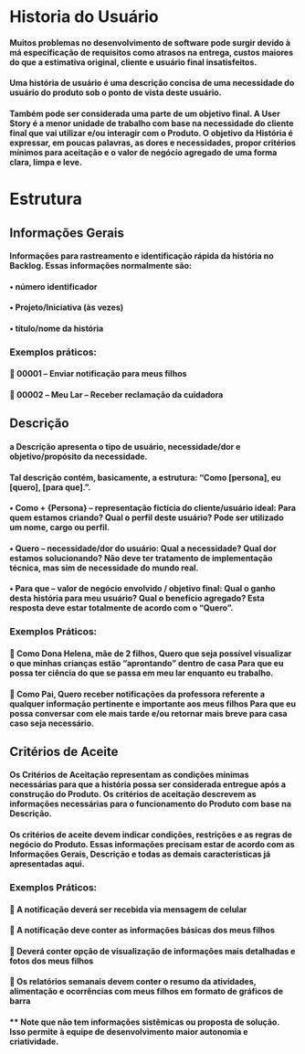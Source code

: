 # Historia do Usuário

#### Muitos problemas no desenvolvimento de software pode surgir devido à má especificação de requisitos como atrasos na entrega, custos maiores do que a estimativa original, cliente e usuário final insatisfeitos.
#### Uma história de usuário é uma descrição concisa de uma necessidade do usuário do produto sob o ponto de vista deste usuário.
#### Também pode ser considerada uma parte de um objetivo final. A User Story é a menor unidade de trabalho com base na necessidade do cliente final que vai utilizar e/ou interagir com o Produto. O objetivo da História é expressar, em poucas palavras, as dores e necessidades, propor critérios mínimos para aceitação e o valor de negócio agregado de uma forma clara, limpa e leve.

# Estrutura
## Informações Gerais
#### Informações para rastreamento e identificação rápida da história no Backlog. Essas informações normalmente são:
#### •	número identificador
#### •	Projeto/Iniciativa (às vezes)
#### •	título/nome da história
### Exemplos práticos:
#### 	00001 – Enviar notificação para meus filhos
#### 	00002 – Meu Lar – Receber reclamação da cuidadora

## Descrição
#### a Descrição apresenta o tipo de usuário, necessidade/dor e objetivo/propósito da necessidade.
#### Tal descrição contém, basicamente, a estrutura: “Como [persona], eu [quero], [para que].”.
#### •	Como + {Persona} – representação fictícia do cliente/usuário ideal: Para quem estamos criando? Qual o perfil deste usuário? Pode ser utilizado um nome, cargo ou perfil.
#### •	Quero – necessidade/dor do usuário: Qual a necessidade? Qual dor estamos solucionando? Não deve ter tratamento de implementação técnica, mas sim de necessidade do mundo real.
#### •	Para que – valor de negócio envolvido / objetivo final: Qual o ganho desta história para meu usuário? Qual o benefício agregado? Esta resposta deve estar totalmente de acordo com o “Quero”.
### Exemplos Práticos:
#### 	Como Dona Helena, mãe de 2 filhos, Quero que seja possível visualizar o que minhas crianças estão “aprontando” dentro de casa Para que eu possa ter ciência do que se passa em meu lar enquanto eu trabalho.
#### 	Como Pai, Quero receber notificações da professora referente a qualquer informação pertinente e importante aos meus filhos Para que eu possa conversar com ele mais tarde e/ou retornar mais breve para casa caso seja necessário.

## Critérios de Aceite
#### Os Critérios de Aceitação representam as condições mínimas necessárias para que a história possa ser considerada entregue após a construção do Produto. Os critérios de aceitação descrevem as informações necessárias para o funcionamento do Produto com base na Descrição.
#### Os critérios de aceite devem indicar condições, restrições e as regras de negócio do Produto. Essas informações precisam estar de acordo com as Informações Gerais, Descrição e todas as demais características já apresentadas aqui.
### Exemplos Práticos:
#### 	A notificação deverá ser recebida via mensagem de celular
#### 	A notificação deve conter as informações básicas dos meus filhos
#### 	Deverá conter opção de visualização de informações mais detalhadas e fotos dos meus filhos
#### 	Os relatórios semanais devem conter o resumo da atividades, alimentação e ocorrências com meus filhos em formato de gráficos de barra
#### ** Note que não tem informações sistêmicas ou proposta de solução. Isso permite à equipe de desenvolvimento maior autonomia e criatividade.


